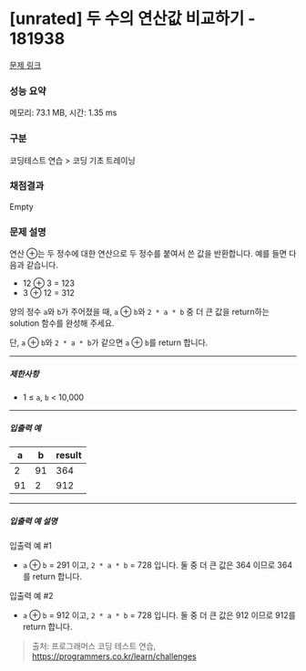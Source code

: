 # [unrated] 두 수의 연산값 비교하기 - 181938 

[문제 링크](https://school.programmers.co.kr/learn/courses/30/lessons/181938) 

### 성능 요약

메모리: 73.1 MB, 시간: 1.35 ms

### 구분

코딩테스트 연습 > 코딩 기초 트레이닝

### 채점결과

Empty

### 문제 설명

<p>연산 ⊕는 두 정수에 대한 연산으로 두 정수를 붙여서 쓴 값을 반환합니다. 예를 들면 다음과 같습니다.</p>

<ul>
<li>12 ⊕ 3 = 123</li>
<li>3 ⊕ 12 = 312</li>
</ul>

<p>양의 정수 <code>a</code>와 <code>b</code>가 주어졌을 때, <code>a</code> ⊕ <code>b</code>와 <code>2 * a * b</code> 중 더 큰 값을 return하는 solution 함수를 완성해 주세요.</p>

<p>단, <code>a</code> ⊕ <code>b</code>와 <code>2 * a * b</code>가 같으면  <code>a</code> ⊕ <code>b</code>를 return 합니다.</p>

<hr>

<h5>제한사항</h5>

<ul>
<li>1 ≤ <code>a</code>, <code>b</code> &lt; 10,000</li>
</ul>

<hr>

<h5>입출력 예</h5>
<table class="table">
        <thead><tr>
<th>a</th>
<th>b</th>
<th>result</th>
</tr>
</thead>
        <tbody><tr>
<td>2</td>
<td>91</td>
<td>364</td>
</tr>
<tr>
<td>91</td>
<td>2</td>
<td>912</td>
</tr>
</tbody>
      </table>
<hr>

<h5>입출력 예 설명</h5>

<p>입출력 예 #1</p>

<ul>
<li><code>a</code> ⊕ <code>b</code> = 291 이고, <code>2 * a * b</code> = 728 입니다. 둘 중 더 큰 값은 364 이므로 364를 return 합니다.</li>
</ul>

<p>입출력 예 #2</p>

<ul>
<li><code>a</code> ⊕ <code>b</code> = 912 이고, <code>2 * a * b</code> = 728 입니다. 둘 중 더 큰 값은 912 이므로 912를 return 합니다.</li>
</ul>


> 출처: 프로그래머스 코딩 테스트 연습, https://programmers.co.kr/learn/challenges